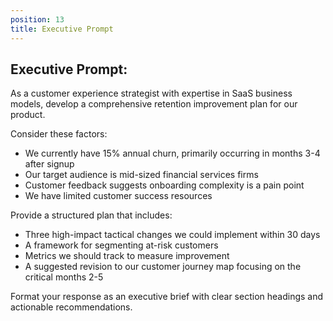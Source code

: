 ```yaml
---
position: 13
title: Executive Prompt
---
```


## Executive Prompt:

As a customer experience strategist with expertise in SaaS business models, develop a comprehensive retention improvement plan for our product.





Consider these factors:

- We currently have 15% annual churn, primarily occurring in months 3-4 after signup
- Our target audience is mid-sized financial services firms
- Customer feedback suggests onboarding complexity is a pain point
- We have limited customer success resources




Provide a structured plan that includes:

- Three high-impact tactical changes we could implement within 30 days
- A framework for segmenting at-risk customers
- Metrics we should track to measure improvement
- A suggested revision to our customer journey map focusing on the critical months 2-5




Format your response as an executive brief with clear section headings and actionable recommendations.